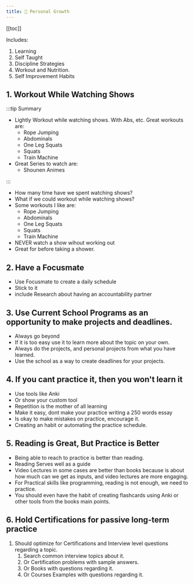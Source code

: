 ```yaml
---
title: 🌱 Personal Growth
---
```



[[toc]]

Includes:

1. Learning
2. Self Taught
3. Discipline Strategies
4. Workout and Nutrition.
5. Self Improvement Habits


## 1. Workout While Watching Shows


:::tip Summary

- Lightly Workout while watching shows. With Abs, etc. Great workouts are:
  - Rope Jumping
  - Abdominals
  - One Leg Squats
  - Squats
  - Train Machine
- Great Series to watch are:
  - Shounen Animes

:::


- How many time have we spent watching shows?
- What if we could workout while watching shows?
- Some workouts I like are:
  - Rope Jumping
  - Abdominals
  - One Leg Squats
  - Squats
  - Train Machine
- NEVER watch a show wihout working out
- Great for before taking a shower. 

## 2. Have a Focusmate

- Use Focusmate to create a daily schedule
- Stick to it
- include Research about having an accountability partner


## 3. Use Current School Programs as an opportunity to make projects and deadlines.

- Always go beyond
- If it is too easy use it to learn more about the topic on your own.
- Always do the projects, and personal projects from what you have learned.
- Use the school as a way to create deadlines for your projects.


## 4. If you cant practice it, then you won't learn it



- Use tools like Anki
- Or show your custom tool
- Repetition is the mother of all learning
- Make it easy, dont make your practice writing a 250 words essay
- Is okay to make mistakes on practice, encourage it.
- Creating an habit or automating the practice schedule.


## 5. Reading is Great, But Practice is Better

- Being able to reach to practice is better than reading.
- Reading Serves well as a guide
- Video Lectures in some cases are better than books because is about how much can we get as inputs, and video lectures are more engaging.
- For Practical skills like programming, reading is not enough, we need to practice.
- You should even have the habit of creating flashcards using Anki or other tools from the books main points.




## 6. Hold Certifications for passive long-term practice

1. Should optimize for Certifications and Interview level questions regarding a topic. 
   1. Search common interview topics about it. 
   2. Or Certification problems with sample answers.
   3. Or Books with questions regarding it.
   4. Or Courses Examples with questions regarding it.


